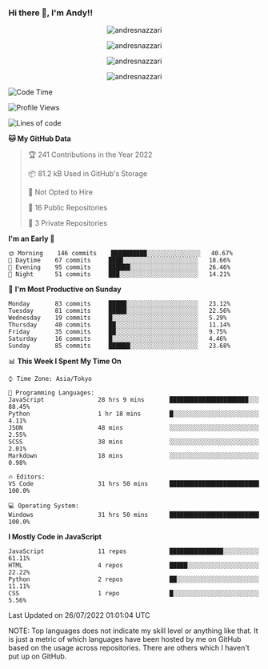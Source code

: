 ### Hi there 👋, I'm Andy!!

<p align="center" >
  <img src="https://github-profile-trophy.vercel.app/?username=AndresNazzari&theme=dracula&column=-1" alt="andresnazzari"/>
</p>

<p align="center">
  <img  src="https://github-readme-stats.vercel.app/api?username=AndresNazzari&count_private=true&show_icons=true&theme=dracula" alt="andresnazzari"/>
</p>
<p align="center">
  <img  src="https://github-readme-stats.vercel.app/api/top-langs/?username=AndresNazzari&layout=compact" alt="andresnazzari"/>
</p>
<p align="center" >
  <img src="https://github-readme-stats.vercel.app/api/wakatime?username=AndresNazzari" alt="andresnazzari"/>
</p>

<!--START_SECTION:waka-->
![Code Time](http://img.shields.io/badge/Code%20Time-0%20secs-blue)

![Profile Views](http://img.shields.io/badge/Profile%20Views-17-blue)

![Lines of code](https://img.shields.io/badge/From%20Hello%20World%20I%27ve%20Written-1%20Million%20lines%20of%20code-blue)

**🐱 My GitHub Data** 

> 🏆 241 Contributions in the Year 2022
 > 
> 📦 81.2 kB Used in GitHub's Storage 
 > 
> 🚫 Not Opted to Hire
 > 
> 📜 16 Public Repositories 
 > 
> 🔑 3 Private Repositories  
 > 
**I'm an Early 🐤** 

```text
🌞 Morning    146 commits    ██████████░░░░░░░░░░░░░░░   40.67% 
🌆 Daytime    67 commits     ████░░░░░░░░░░░░░░░░░░░░░   18.66% 
🌃 Evening    95 commits     ██████░░░░░░░░░░░░░░░░░░░   26.46% 
🌙 Night      51 commits     ███░░░░░░░░░░░░░░░░░░░░░░   14.21%

```
📅 **I'm Most Productive on Sunday** 

```text
Monday       83 commits     █████░░░░░░░░░░░░░░░░░░░░   23.12% 
Tuesday      81 commits     █████░░░░░░░░░░░░░░░░░░░░   22.56% 
Wednesday    19 commits     █░░░░░░░░░░░░░░░░░░░░░░░░   5.29% 
Thursday     40 commits     ██░░░░░░░░░░░░░░░░░░░░░░░   11.14% 
Friday       35 commits     ██░░░░░░░░░░░░░░░░░░░░░░░   9.75% 
Saturday     16 commits     █░░░░░░░░░░░░░░░░░░░░░░░░   4.46% 
Sunday       85 commits     ██████░░░░░░░░░░░░░░░░░░░   23.68%

```


📊 **This Week I Spent My Time On** 

```text
⌚︎ Time Zone: Asia/Tokyo

💬 Programming Languages: 
JavaScript               28 hrs 9 mins       ██████████████████████░░░   88.45% 
Python                   1 hr 18 mins        █░░░░░░░░░░░░░░░░░░░░░░░░   4.11% 
JSON                     48 mins             ░░░░░░░░░░░░░░░░░░░░░░░░░   2.55% 
SCSS                     38 mins             ░░░░░░░░░░░░░░░░░░░░░░░░░   2.01% 
Markdown                 18 mins             ░░░░░░░░░░░░░░░░░░░░░░░░░   0.98%

🔥 Editors: 
VS Code                  31 hrs 50 mins      █████████████████████████   100.0%

💻 Operating System: 
Windows                  31 hrs 50 mins      █████████████████████████   100.0%

```

**I Mostly Code in JavaScript** 

```text
JavaScript               11 repos            ███████████████░░░░░░░░░░   61.11% 
HTML                     4 repos             █████░░░░░░░░░░░░░░░░░░░░   22.22% 
Python                   2 repos             ██░░░░░░░░░░░░░░░░░░░░░░░   11.11% 
CSS                      1 repo              █░░░░░░░░░░░░░░░░░░░░░░░░   5.56%

```



 Last Updated on 26/07/2022 01:01:04 UTC
<!--END_SECTION:waka-->

NOTE: Top languages does not indicate my skill level or anything like that. It is just a metric of which languages have been hosted by me on GitHub based on the usage across repositories. There are others which I haven't put up on GitHub.

<!-- Here are some ideas to get you started:

-   🔭 I’m currently working on ...
-   🌱 I’m currently learning ...
-   👯 I’m looking to collaborate on ...
-   🤔 I’m looking for help with ...
-   💬 Ask me about ...
-   📫 How to reach me: ...
-   😄 Pronouns: ...
-   ⚡ Fun fact: ... -->
